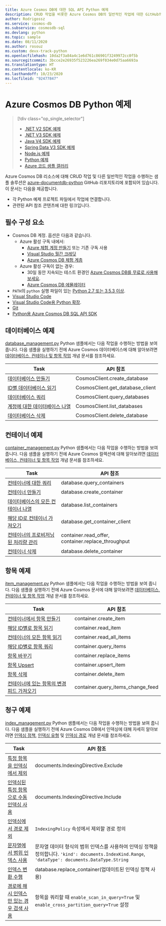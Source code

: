 ```yaml
---
title: Azure Cosmos DB에 대한 SQL API Python 예제
description: CRUD 작업을 비롯한 Azure Cosmos DB의 일반적인 작업에 대한 GitHub의 Python 예제를 찾습니다.
author: Rodrigossz
ms.service: cosmos-db
ms.subservice: cosmosdb-sql
ms.devlang: python
ms.topic: sample
ms.date: 08/11/2020
ms.author: rosouz
ms.custom: devx-track-python
ms.openlocfilehash: 10da2f3a84a4c1e6d761c86901f3249972cc0f5b
ms.sourcegitcommit: 3bcce2e26935f523226ea269f034e0d75aa6693a
ms.translationtype: HT
ms.contentlocale: ko-KR
ms.lasthandoff: 10/23/2020
ms.locfileid: "92477847"
---
```

# <a name="azure-cosmos-db-python-examples"></a>Azure Cosmos DB Python 예제

> [!div class="op_single_selector"]
> * [.NET V2 SDK 예제](sql-api-dotnet-samples.md)
> * [.NET V3 SDK 예제](sql-api-dotnet-v3sdk-samples.md)
> * [Java V4 SDK 예제](sql-api-java-sdk-samples.md)
> * [Spring Data V3 SDK 예제](sql-api-spring-data-sdk-samples.md)
> * [Node.js 예제](sql-api-nodejs-samples.md)
> * [Python 예제](sql-api-python-samples.md)
> * [Azure 코드 샘플 갤러리](https://azure.microsoft.com/resources/samples/?sort=0&service=cosmos-db)

Azure Cosmos DB 리소스에 대해 CRUD 작업 및 다른 일반적인 작업을 수행하는 샘플 솔루션은 [azure-documentdb-python](https://github.com/Azure/azure-documentdb-python) GitHub 리포지토리에 포함되어 있습니다. 이 문서는 다음을 제공합니다.

* 각 Python 예제 프로젝트 파일에서 작업에 연결합니다.
* 관련된 API 참조 콘텐츠에 대한 링크입니다.

## <a name="prerequisites"></a>필수 구성 요소

- Cosmos DB 계정. 옵션은 다음과 같습니다.
    * Azure 활성 구독 내에서:
        * [Azure 체험 계정 만들기](https://azure.microsoft.com/free) 또는 기존 구독 사용 
        * [Visual Studio 월간 크레딧](https://azure.microsoft.com/pricing/member-offers/credit-for-visual-studio-subscribers)
        * [Azure Cosmos DB 체험 계층](./optimize-dev-test.md#azure-cosmos-db-free-tier)
    * Azure 활성 구독이 없는 경우:
        * 30일 동안 지속되는 테스트 환경인 [Azure Cosmos DB를 무료로 사용해 보세요](https://azure.microsoft.com/try/cosmosdb/).
        * [Azure Cosmos DB 에뮬레이터](https://aka.ms/cosmosdb-emulator) 
- `PATH`의 `python` 실행 파일이 있는 [Python 2.7 또는 3.5.3 이상](https://www.python.org/downloads/).
- [Visual Studio Code](https://code.visualstudio.com/)
- [Visual Studio Code용 Python 확장](https://marketplace.visualstudio.com/items?itemName=ms-python.python#overview).
- [Git](https://www.git-scm.com/downloads) 
- [Python용 Azure Cosmos DB SQL API SDK](https://github.com/Azure/azure-sdk-for-python/tree/master/sdk/cosmos/azure-cosmos)

## <a name="database-examples"></a>데이터베이스 예제

[database_management.py](https://github.com/Azure/azure-sdk-for-python/blob/master/sdk/cosmos/azure-cosmos/samples/database_management.py) Python 샘플에서는 다음 작업을 수행하는 방법을 보여 줍니다. 다음 샘플을 실행하기 전에 Azure Cosmos 데이터베이스에 대해 알아보려면 [데이터베이스, 컨테이너 및 항목 작업](account-databases-containers-items.md) 개념 문서를 참조하세요.

| Task | API 참조 |
| --- | --- |
| [데이터베이스 만들기](https://github.com/Azure/azure-sdk-for-python/blob/master/sdk/cosmos/azure-cosmos/samples/database_management.py#L48-L56) |CosmosClient.create_database|
| [ID별 데이터베이스 읽기](https://github.com/Azure/azure-sdk-for-python/blob/master/sdk/cosmos/azure-cosmos/samples/database_management.py#L59-L67) |CosmosClient.get_database_client|
| [데이터베이스 쿼리](https://github.com/Azure/azure-sdk-for-python/blob/master/sdk/cosmos/azure-cosmos/samples/database_management.py#L32-L67) |CosmosClient.query_databases|
| [계정에 대한 데이터베이스 나열](https://github.com/Azure/azure-sdk-for-python/blob/master/sdk/cosmos/azure-cosmos/samples/database_management.py#L70-L81) |CosmosClient.list_databases|
| [데이터베이스 삭제](https://github.com/Azure/azure-sdk-for-python/blob/master/sdk/cosmos/azure-cosmos/samples/database_management.py#L84-L93) |CosmosClient.delete_database|

## <a name="container-examples"></a>컨테이너 예제

[container_management.py](https://github.com/Azure/azure-sdk-for-python/blob/master/sdk/cosmos/azure-cosmos/samples/container_management.py) Python 샘플에서는 다음 작업을 수행하는 방법을 보여 줍니다. 다음 샘플을 실행하기 전에 Azure Cosmos 컬렉션에 대해 알아보려면 [데이터베이스, 컨테이너 및 항목 작업](account-databases-containers-items.md) 개념 문서를 참조하세요.

| Task | API 참조 |
| --- | --- |
| [컨테이너에 대한 쿼리](https://github.com/Azure/azure-sdk-for-python/blob/master/sdk/cosmos/azure-cosmos/samples/container_management.py#L51-L66) |database.query_containers |
| [컨테이너 만들기](https://github.com/Azure/azure-sdk-for-python/blob/master/sdk/cosmos/azure-cosmos/samples/container_management.py#L69-L163) |database.create_container |
| [데이터베이스의 모든 컨테이너 나열](https://github.com/Azure/azure-sdk-for-python/blob/master/sdk/cosmos/azure-cosmos/samples/container_management.py#L206-L217) |database.list_containers |
| [해당 ID로 컨테이너 가져오기](https://github.com/Azure/azure-sdk-for-python/blob/master/sdk/cosmos/azure-cosmos/samples/container_management.py#L195-L203) |database.get_container_client |
| [컨테이너의 프로비저닝된 처리량 관리](https://github.com/Azure/azure-sdk-for-python/blob/master/sdk/cosmos/azure-cosmos/samples/container_management.py#L166-L192) |container.read_offer, container.replace_throughput|
| [컨테이너 삭제](https://github.com/Azure/azure-sdk-for-python/blob/master/sdk/cosmos/azure-cosmos/samples/container_management.py#L220-L229) |database.delete_container |

## <a name="item-examples"></a>항목 예제

[item_management.py](https://github.com/Azure/azure-sdk-for-python/blob/master/sdk/cosmos/azure-cosmos/samples/document_management.py) Python 샘플에서는 다음 작업을 수행하는 방법을 보여 줍니다. 다음 샘플을 실행하기 전에 Azure Cosmos 문서에 대해 알아보려면 [데이터베이스, 컨테이너 및 항목 작업](account-databases-containers-items.md) 개념 문서를 참조하세요.

| Task | API 참조 |
| --- | --- |
| [컨테이너에서 항목 만들기](https://github.com/Azure/azure-sdk-for-python/blob/master/sdk/cosmos/azure-cosmos/samples/document_management.py#L26-L38) |container.create_item |
| [해당 ID별로 항목 읽기](https://github.com/Azure/azure-sdk-for-python/blob/master/sdk/cosmos/azure-cosmos/samples/document_management.py#L41-L49) |container.read_item |
| [컨테이너의 모든 항목 읽기](https://github.com/Azure/azure-sdk-for-python/blob/master/sdk/cosmos/azure-cosmos/samples/document_management.py#L52-L63) |container.read_all_items |
| [해당 ID별로 항목 쿼리](https://github.com/Azure/azure-sdk-for-python/blob/master/sdk/cosmos/azure-cosmos/samples/document_management.py#L66-L78) |container.query_items |
| [항목 바꾸기](https://github.com/Azure/azure-sdk-for-python/blob/master/sdk/cosmos/azure-cosmos/samples/document_management.py#L81-L88) |container.replace_items |
| [항목 Upsert](https://github.com/Azure/azure-sdk-for-python/blob/master/sdk/cosmos/azure-cosmos/samples/document_management.py#L91-L98) |container.upsert_item |
| [항목 삭제](https://github.com/Azure/azure-sdk-for-python/blob/master/sdk/cosmos/azure-cosmos/samples/document_management.py#L101-L106) |container.delete_item |
| [컨테이너에 있는 항목의 변경 피드 가져오기](https://github.com/Azure/azure-sdk-for-python/blob/master/sdk/cosmos/azure-cosmos/samples/change_feed_management.py) |container.query_items_change_feed |

## <a name="indexing-examples"></a>청구 예제

[index_management.py](https://github.com/Azure/azure-sdk-for-python/blob/master/sdk/cosmos/azure-cosmos/samples/index_management.py) Python 샘플에서는 다음 작업을 수행하는 방법을 보여 줍니다. 다음 샘플을 실행하기 전에 Azure Cosmos DB에서 인덱싱에 대해 자세히 알아보려면 [인덱싱 정책](index-policy.md), [인덱싱 유형](index-overview.md#index-kinds) 및 [인덱싱 경로](index-policy.md#include-exclude-paths) 개념 문서를 참조하세요.

| Task | API 참조 |
| --- | --- |
| [특정 항목을 인덱싱에서 제외](https://github.com/Azure/azure-sdk-for-python/blob/master/sdk/cosmos/azure-cosmos/samples/index_management.py#L145-L201) | documents.IndexingDirective.Exclude|
| [인덱싱된 특정 항목으로 수동 인덱싱 사용](https://github.com/Azure/azure-sdk-for-python/blob/master/sdk/cosmos/azure-cosmos/samples/index_management.py#L204-L263) | documents.IndexingDirective.Include |
| [인덱싱에서 경로 제외](https://github.com/Azure/azure-sdk-for-python/blob/master/sdk/cosmos/azure-cosmos/samples/index_management.py#L266-L336) |`IndexingPolicy` 속성에서 제외할 경로 정의 |
| [문자열에서 범위 인덱스 사용](https://github.com/Azure/azure-sdk-for-python/blob/master/sdk/cosmos/azure-cosmos/samples/index_management.py#L401-L485) | 문자열 데이터 형식의 범위 인덱스를 사용하여 인덱싱 정책을 정의합니다. `'kind': documents.IndexKind.Range`, `'dataType': documents.DataType.String`|
| [인덱스 변환 수행](https://github.com/Azure/azure-sdk-for-python/blob/master/sdk/cosmos/azure-cosmos/samples/index_management.py#L488-L544) |database.replace_container(업데이트된 인덱싱 정책 사용)|
| [경로에 해시 인덱스만 있는 경우 검색 사용](https://github.com/Azure/azure-sdk-for-python/blob/master/sdk/cosmos/azure-cosmos/samples/index_management.py#L339-L398) | 항목을 쿼리할 때 `enable_scan_in_query=True` 및 `enable_cross_partition_query=True` 설정 |
